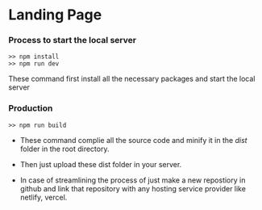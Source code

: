 # Landing Page

### Process to start the local server

```node
>> npm install
>> npm run dev

```

These command first install all the necessary packages and start the local server


### Production
```node
>> npm run build
```

- These command complie all the source code and minify it in the *dist* folder in the root directory.

- Then just upload these dist folder in your server.

- In case of streamlining the process of just make a new repostiory in github and link that repository with any hosting service provider like netlify, vercel.